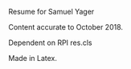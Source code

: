 Resume for Samuel Yager
 
Content accurate to October 2018.

Dependent on RPI res.cls

Made in Latex. 
